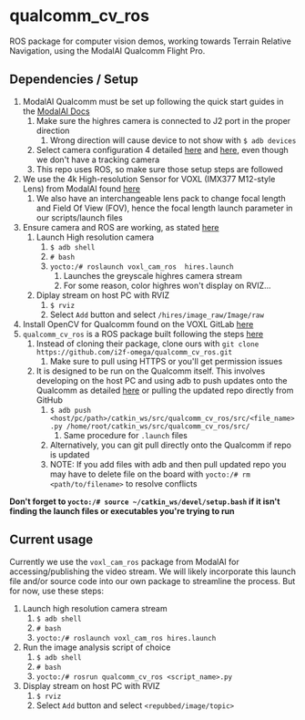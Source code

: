 # qualcomm_cv_ros
ROS package for computer vision demos, working towards Terrain Relative Navigation, using the ModalAI Qualcomm Flight Pro.


## Dependencies / Setup
1. ModalAI Qualcomm must be set up following the quick start guides in the [ModalAI Docs](https://docs.modalai.com/)
   1. Make sure the highres camera is connected to J2 port in the proper direction
      1. Wrong direction will cause device to not show with `$ adb devices`
   2. Select camera configuration 4 detailed [here](https://docs.modalai.com/configure-cameras/) and [here](https://docs.modalai.com/camera-connections/), even though we don't have a tracking camera
   3. This repo uses ROS, so make sure those setup steps are followed
2. We use the 4k High-resolution Sensor for VOXL (IMX377 M12-style Lens) from ModalAI found [here](https://www.modalai.com/products/4k-high-resolution-sensor-for-voxl-imx377-m12)
   1. We also have an interchangeable lens pack to change focal length and Field Of View (FOV), hence the focal length launch parameter in our scripts/launch files
3. Ensure camera and ROS are working, as stated [here](https://docs.modalai.com/voxl-cam-ros/)
   1. Launch High resolution camera
      1. `$ adb shell`
      2. `# bash`
      3. `yocto:/# roslaunch voxl_cam_ros  hires.launch`
         1. Launches the greyscale highres camera stream
         2. For some reason, color highres won't display on RVIZ...
   2. Diplay stream on host PC with RVIZ
      1. `$ rviz`
      2. Select `Add` button and select `/hires/image_raw/Image/raw`
4. Install OpenCV for Qualcomm found on the VOXL GitLab [here](https://gitlab.com/voxl-public/voxl-opencv-3-4-6)
5. `qualcomm_cv_ros` is a ROS package built following the steps [here](https://docs.modalai.com/build-ros-nodes-for-voxl/)
   1. Instead of cloning their package, clone ours with `git clone https://github.com/i2f-omega/qualcomm_cv_ros.git`
      1. Make sure to pull using HTTPS or you'll get permission issues
   2. It is designed to be run on the Qualcomm itself. This involves developing on the host PC and using adb to push updates onto the Qualcomm as detailed [here](https://docs.modalai.com/setup-adb/) or pulling the updated repo directly from GitHub
      1. `$ adb push <host/pc/path>/catkin_ws/src/qualcomm_cv_ros/src/<file_name>.py /home/root/catkin_ws/src/qualcomm_cv_ros/src/`
         1. Same procedure for `.launch` files
      2. Alternatively, you can git pull directly onto the Qualcomm if repo is updated
      3. NOTE: If you add files with adb and then pull updated repo you may have to delete file on the board with `yocto:/# rm <path/to/filename>` to resolve conflicts

**Don't forget to `yocto:/# source ~/catkin_ws/devel/setup.bash` if it isn't finding the launch files or executables you're trying to run**

## Current usage
Currently we use the `voxl_cam_ros` package from ModalAI for accessing/publishing the video stream.
We will likely incorporate this launch file and/or source code into our own package to streamline the process.
But for now, use these steps:

1. Launch high resolution camera stream
   1. `$ adb shell`
   2. `# bash`
   3. `yocto:/# roslaunch voxl_cam_ros hires.launch`
2. Run the image analysis script of choice
   1. `$ adb shell`
   2. `# bash`
   3. `yocto:/# rosrun qualcomm_cv_ros <script_name>.py`
3. Display stream on host PC with RVIZ
   1. `$ rviz`
   2. Select `Add` button and select `<repubbed/image/topic>`